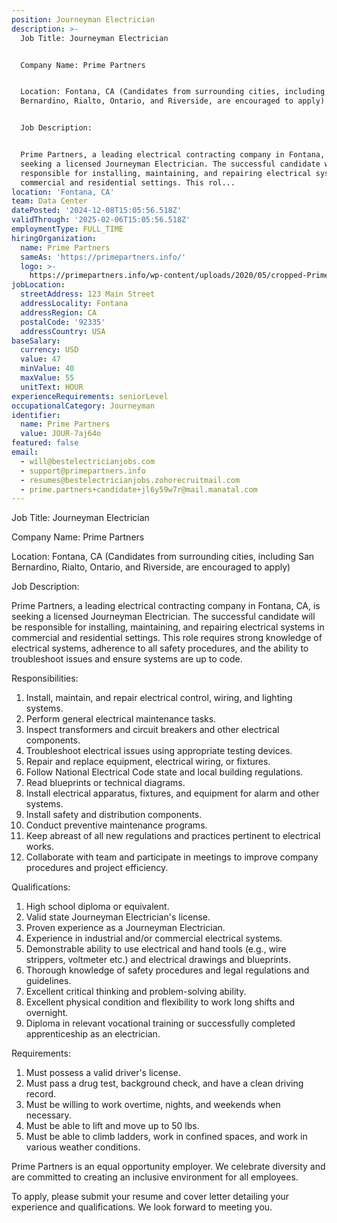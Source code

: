 ```yaml
---
position: Journeyman Electrician
description: >-
  Job Title: Journeyman Electrician


  Company Name: Prime Partners


  Location: Fontana, CA (Candidates from surrounding cities, including San
  Bernardino, Rialto, Ontario, and Riverside, are encouraged to apply)


  Job Description:


  Prime Partners, a leading electrical contracting company in Fontana, CA, is
  seeking a licensed Journeyman Electrician. The successful candidate will be
  responsible for installing, maintaining, and repairing electrical systems in
  commercial and residential settings. This rol...
location: 'Fontana, CA'
team: Data Center
datePosted: '2024-12-08T15:05:56.518Z'
validThrough: '2025-02-06T15:05:56.518Z'
employmentType: FULL_TIME
hiringOrganization:
  name: Prime Partners
  sameAs: 'https://primepartners.info/'
  logo: >-
    https://primepartners.info/wp-content/uploads/2020/05/cropped-Prime-Partners-Logo-NO-BG-1-1.png
jobLocation:
  streetAddress: 123 Main Street
  addressLocality: Fontana
  addressRegion: CA
  postalCode: '92335'
  addressCountry: USA
baseSalary:
  currency: USD
  value: 47
  minValue: 40
  maxValue: 55
  unitText: HOUR
experienceRequirements: seniorLevel
occupationalCategory: Journeyman
identifier:
  name: Prime Partners
  value: JOUR-7aj64o
featured: false
email:
  - will@bestelectricianjobs.com
  - support@primepartners.info
  - resumes@bestelectricianjobs.zohorecruitmail.com
  - prime.partners+candidate+jl6y59w7r@mail.manatal.com
---
```




Job Title: Journeyman Electrician

Company Name: Prime Partners

Location: Fontana, CA (Candidates from surrounding cities, including San Bernardino, Rialto, Ontario, and Riverside, are encouraged to apply)

Job Description:

Prime Partners, a leading electrical contracting company in Fontana, CA, is seeking a licensed Journeyman Electrician. The successful candidate will be responsible for installing, maintaining, and repairing electrical systems in commercial and residential settings. This role requires strong knowledge of electrical systems, adherence to all safety procedures, and the ability to troubleshoot issues and ensure systems are up to code.

Responsibilities:

1. Install, maintain, and repair electrical control, wiring, and lighting systems.
2. Perform general electrical maintenance tasks.
3. Inspect transformers and circuit breakers and other electrical components.
4. Troubleshoot electrical issues using appropriate testing devices.
5. Repair and replace equipment, electrical wiring, or fixtures.
6. Follow National Electrical Code state and local building regulations.
7. Read blueprints or technical diagrams.
8. Install electrical apparatus, fixtures, and equipment for alarm and other systems.
9. Install safety and distribution components.
10. Conduct preventive maintenance programs.
11. Keep abreast of all new regulations and practices pertinent to electrical works.
12. Collaborate with team and participate in meetings to improve company procedures and project efficiency.

Qualifications:

1. High school diploma or equivalent.
2. Valid state Journeyman Electrician's license.
3. Proven experience as a Journeyman Electrician.
4. Experience in industrial and/or commercial electrical systems.
5. Demonstrable ability to use electrical and hand tools (e.g., wire strippers, voltmeter etc.) and electrical drawings and blueprints.
6. Thorough knowledge of safety procedures and legal regulations and guidelines.
7. Excellent critical thinking and problem-solving ability.
8. Excellent physical condition and flexibility to work long shifts and overnight.
9. Diploma in relevant vocational training or successfully completed apprenticeship as an electrician.

Requirements:

1. Must possess a valid driver's license.
2. Must pass a drug test, background check, and have a clean driving record.
3. Must be willing to work overtime, nights, and weekends when necessary.
4. Must be able to lift and move up to 50 lbs.
5. Must be able to climb ladders, work in confined spaces, and work in various weather conditions.

Prime Partners is an equal opportunity employer. We celebrate diversity and are committed to creating an inclusive environment for all employees. 

To apply, please submit your resume and cover letter detailing your experience and qualifications. We look forward to meeting you.